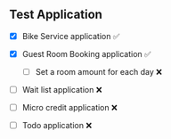 ## Test Application

- [x] Bike Service application ✅
  

- [x] Guest Room Booking application ✅
  - [ ] Set a room amount for each day ❌

- [ ] Wait list application ❌
- [ ] Micro credit application ❌
- [ ] Todo application ❌
